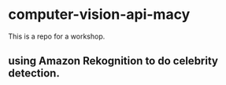 # computer-vision-api-macy
This is a repo for a workshop.

## using Amazon Rekognition to do celebrity detection.

